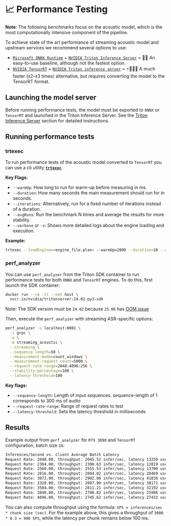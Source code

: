 # 📈 Performance Testing

**Note**: The following benchmarks focus on the acoustic model, which is the most computationally intensive component of the pipeline.

To achieve state of the art performance of streaming acoustic model and upstream services we recommend several options to use: 

- [`Microsoft ONNX Runtime`](https://github.com/microsoft/onnxruntime/) + [`NVIDIA Triton Inference Server`](https://github.com/triton-inference-server/server) = 🏃💨
An easy-to-use baseline, although not the fastest option.
- [`NVIDIA TensorRT`](https://github.com/NVIDIA/TensorRT/)  + [`NVIDIA Triton inference server`](https://github.com/triton-inference-server/server) = ⚡️🏃💨💨
A much faster (x2-x3 times) alternative, but requires converting the model to the TensorRT format.

## Launching the model server

Before running performance tests, the model must be exported to `ONNX` or `TensorRT` and launched in the Triton Inference Server. See the [Triton Inference Server](docs/triton_inference_server.md) section for detailed instructions.

## Running performance tests

### trtexec

To run performance tests of the acoustic model converted to `TensorRT` you can use a cli utility [**`trtexec`**](https://docs.nvidia.com/deeplearning/tensorrt/latest/reference/command-line-programs.html).

**Key Flags:**

- `--warmUp`: How long to run for warm-up before measuring in ms.
- `--duration`: How many seconds the main measurement should run for in seconds.
- `--iterations`: Alternatively, run for a fixed number of iterations instead of a duration.
- `--avgRuns`: Run the benchmark N times and average the results for more stability.
- `--verbose` or `-v`: Shows more detailed logs about the engine loading and execution.

**Example:**

```bash
trtexec --loadEngine=<engine_file.plan> --warmUp=2000 --duration=10 --avgRuns=5
```

### perf_analyzer

You can use `perf_analyzer` from the Triton SDK container to run performance tests for both `ONNX` and `TensorRT` engines. To do this, first launch the SDK container:

```bash
docker run --rm -it --net host \
  nvcr.io/nvidia/tritonserver:24.02-py3-sdk
```

Note: The SDK version must be `24.02` because `25.06` has [OOM issue](https://github.com/triton-inference-server/perf_analyzer/issues/84)

Then, execute the `perf_analyzer` with streaming ASR-specific options:

```bash
perf_analyzer -u localhost:8001 \
  -i grpc \
  -a \
  -m streaming_acoustic \
  --streaming \
  --sequence-length=50 \
  --measurement-mode=count_windows \
  --measurement-request-count=5000 \
  --request-rate-range=2048:4096:256 \
  --stability-percentage=100 \
  --latency-threshold=100
```

**Key flags:**

- `--sequence-length`: Length of input sequences. sequence-length of 1 corresponds to 300 ms of audio
- `--request-rate-range`: Range of request rates to test
- `--latency-threshold`: Sets the latency threshold in milliseconds

## Results

Example output from `perf_analyzer` for `RTX 3090` and `TensorRT` configuration, batch size `16`:
```bash
Inferences/Second vs. Client Average Batch Latency
Request Rate: 2048.00, throughput: 2045.52 infer/sec, latency 13250 usec
Request Rate: 2304.00, throughput: 2300.63 infer/sec, latency 12819 usec
Request Rate: 2560.00, throughput: 2555.53 infer/sec, latency 13700 usec
Request Rate: 2816.00, throughput: 2804.02 infer/sec, latency 20469 usec
Request Rate: 3072.00, throughput: 2902.08 infer/sec, latency 41838 usec
Request Rate: 3328.00, throughput: 2887.90 infer/sec, latency 38171 usec
Request Rate: 3584.00, throughput: 2811.21 infer/sec, latency 32192 usec
Request Rate: 3840.00, throughput: 2788.82 infer/sec, latency 25986 usec
Request Rate: 4096.00, throughput: 2745.62 infer/sec, latency 27433 usec
```

You can also compute throughput using the formula: `SPS = inferences/sec * chunk size (sec)`. For the example above, this gives a throughput of `3000 * 0.3 = 900 SPS`, while the latency per chunk remains below 100 ms.
